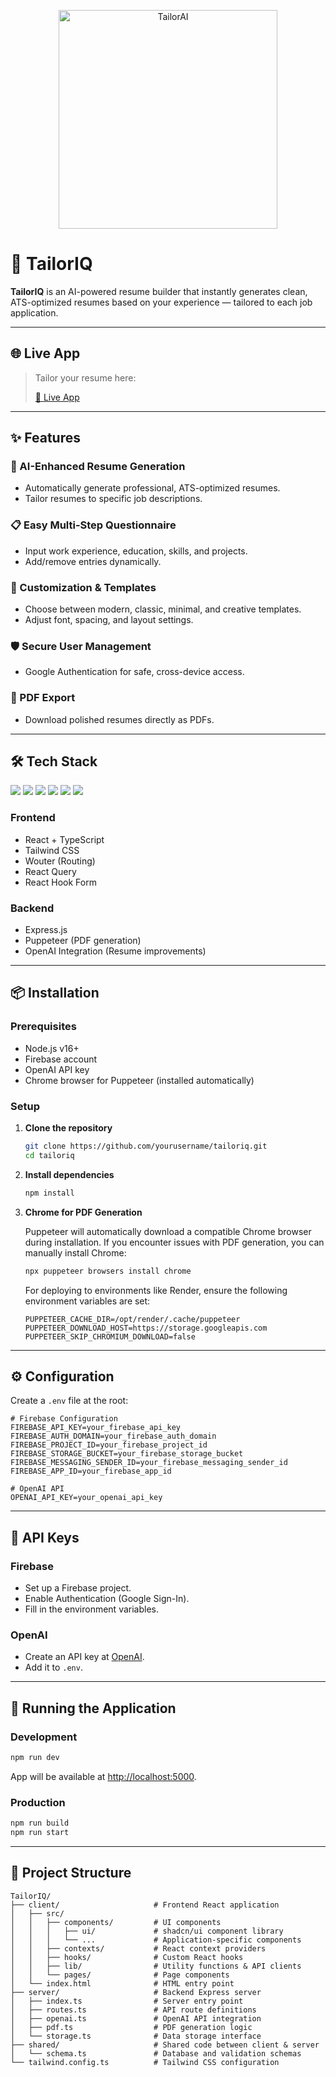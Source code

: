 <p align="center">
  <img src="https://github.com/user-attachments/assets/91faa122-90c6-49a5-9798-b264758e95c2" alt="TailorAI" width="350"/>
</p>

# 🧵 TailorIQ

**TailorIQ** is an AI-powered resume builder that instantly generates clean, ATS-optimized resumes based on your experience — tailored to each job application.

---

## 🌐 Live App

> Tailor your resume here:
>
> [📱 Live App](https://tailoriq.onrender.com/)

---

## ✨ Features

### 🧬 AI-Enhanced Resume Generation

- Automatically generate professional, ATS-optimized resumes.
- Tailor resumes to specific job descriptions.

### 📋 Easy Multi-Step Questionnaire

- Input work experience, education, skills, and projects.
- Add/remove entries dynamically.

### 🎨 Customization & Templates

- Choose between modern, classic, minimal, and creative templates.
- Adjust font, spacing, and layout settings.

### 🛡️ Secure User Management

- Google Authentication for safe, cross-device access.

### 📄 PDF Export

- Download polished resumes directly as PDFs.

---

## 🛠️ Tech Stack

<p align="left">
  <img src="https://img.shields.io/badge/React-61DAFB?style=for-the-badge&logo=react&logoColor=black"/>
  <img src="https://img.shields.io/badge/TypeScript-3178C6?style=for-the-badge&logo=typescript&logoColor=white"/>
  <img src="https://img.shields.io/badge/Tailwind_CSS-06B6D4?style=for-the-badge&logo=tailwindcss&logoColor=white"/>
  <img src="https://img.shields.io/badge/Firebase-FFCA28?style=for-the-badge&logo=firebase&logoColor=black"/>
  <img src="https://img.shields.io/badge/OpenAI-412991?style=for-the-badge&logo=openai&logoColor=white"/>
  <img src="https://img.shields.io/badge/Puppeteer-40B5A4?style=for-the-badge&logo=puppeteer&logoColor=white"/>
</p>

### Frontend

- React + TypeScript
- Tailwind CSS
- Wouter (Routing)
- React Query
- React Hook Form

### Backend

- Express.js
- Puppeteer (PDF generation)
- OpenAI Integration (Resume improvements)

---

## 📦 Installation

### Prerequisites

- Node.js v16+
- Firebase account
- OpenAI API key
- Chrome browser for Puppeteer (installed automatically)

### Setup

1. **Clone the repository**

   ```bash
   git clone https://github.com/yourusername/tailoriq.git
   cd tailoriq
   ```

2. **Install dependencies**

   ```bash
   npm install
   ```

3. **Chrome for PDF Generation**

   Puppeteer will automatically download a compatible Chrome browser during installation. If you encounter issues with PDF generation, you can manually install Chrome:

   ```bash
   npx puppeteer browsers install chrome
   ```

   For deploying to environments like Render, ensure the following environment variables are set:

   ```
   PUPPETEER_CACHE_DIR=/opt/render/.cache/puppeteer
   PUPPETEER_DOWNLOAD_HOST=https://storage.googleapis.com
   PUPPETEER_SKIP_CHROMIUM_DOWNLOAD=false
   ```

---

## ⚙️ Configuration

Create a `.env` file at the root:

```env
# Firebase Configuration
FIREBASE_API_KEY=your_firebase_api_key
FIREBASE_AUTH_DOMAIN=your_firebase_auth_domain
FIREBASE_PROJECT_ID=your_firebase_project_id
FIREBASE_STORAGE_BUCKET=your_firebase_storage_bucket
FIREBASE_MESSAGING_SENDER_ID=your_firebase_messaging_sender_id
FIREBASE_APP_ID=your_firebase_app_id

# OpenAI API
OPENAI_API_KEY=your_openai_api_key
```

---

## 🔑 API Keys

### Firebase

- Set up a Firebase project.
- Enable Authentication (Google Sign-In).
- Fill in the environment variables.

### OpenAI

- Create an API key at [OpenAI](https://platform.openai.com/).
- Add it to `.env`.

---

## 🚀 Running the Application

### Development

```bash
npm run dev
```

App will be available at [http://localhost:5000](http://localhost:5000).

### Production

```bash
npm run build
npm run start
```

---

## 📁 Project Structure

```
TailorIQ/
├── client/                     # Frontend React application
│   ├── src/
│   │   ├── components/         # UI components
│   │   │   ├── ui/             # shadcn/ui component library
│   │   │   └── ...             # Application-specific components
│   │   ├── contexts/           # React context providers
│   │   ├── hooks/              # Custom React hooks
│   │   ├── lib/                # Utility functions & API clients
│   │   └── pages/              # Page components
│   └── index.html              # HTML entry point
├── server/                     # Backend Express server
│   ├── index.ts                # Server entry point
│   ├── routes.ts               # API route definitions
│   ├── openai.ts               # OpenAI API integration
│   ├── pdf.ts                  # PDF generation logic
│   └── storage.ts              # Data storage interface
├── shared/                     # Shared code between client & server
│   └── schema.ts               # Database and validation schemas
└── tailwind.config.ts          # Tailwind CSS configuration
```
